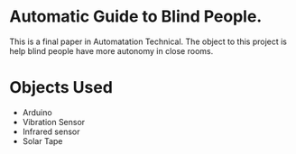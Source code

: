 # Automatic Guide to Blind People.
This is a final paper in Automatation Technical. The object to this project is help blind people have more autonomy in close rooms.

# Objects Used
 - Arduino
 - Vibration Sensor
 - Infrared sensor 
 - Solar Tape
